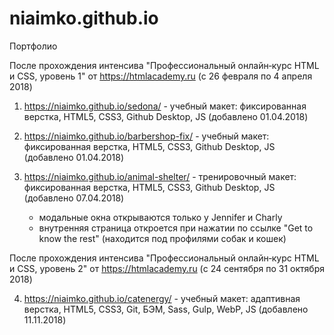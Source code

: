 # niaimko.github.io
Портфолио

После прохождения интенсива "Профессиональный онлайн‑курс HTML и CSS, уровень 1" от https://htmlacademy.ru (с 26 февраля по 4 апреля 2018)

1. https://niaimko.github.io/sedona/ - учебный макет: фиксированная верстка, HTML5, CSS3, Github Desktop, JS (добавлено 01.04.2018)

2. https://niaimko.github.io/barbershop-fix/ - учебный макет: фиксированная верстка, HTML5, CSS3, Github Desktop, JS (добавлено 01.04.2018)

3. https://niaimko.github.io/animal-shelter/ - тренировочный макет: фиксированная верстка, HTML5, CSS3, Github Desktop, JS (добавлено 07.04.2018)
	* модальные окна открываются только у Jennifer и Charly
	* внутренняя страница откроется при нажатии по ссылке "Get to know the rest" (находится под профилями собак и кошек)
	
После прохождения интенсива "Профессиональный онлайн‑курс HTML и CSS, уровень 2" от https://htmlacademy.ru (с 24 сентября по 31 октября 2018)
   
4. https://niaimko.github.io/catenergy/ - учебный макет: адаптивная верстка, HTML5, CSS3, Git, БЭМ, Sass, Gulp, WebP, JS (добавлено 11.11.2018)